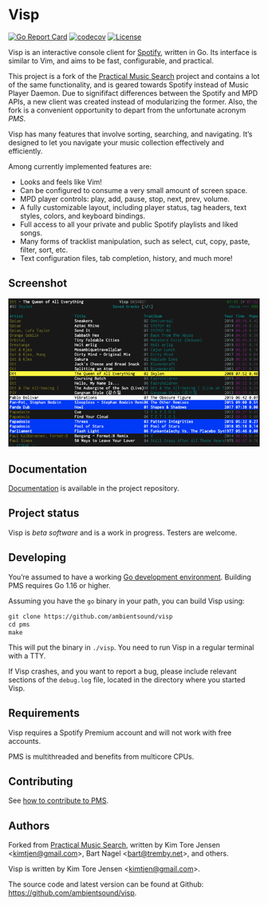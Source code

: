 # Visp

[![Go Report Card](https://goreportcard.com/badge/github.com/ambientsound/pms)](https://goreportcard.com/report/github.com/ambientsound/visp)
[![codecov](https://codecov.io/gh/ambientsound/visp/branch/master/graph/badge.svg)](https://codecov.io/gh/ambientsound/visp/branch/master)
[![License](https://img.shields.io/github/license/ambientsound/visp.svg)](LICENSE)

Visp is an interactive console client for [Spotify](https://www.spotify.com), written in Go. Its interface is similar to Vim, and aims to be fast, configurable, and practical.

This project is a fork of the [Practical Music Search](https://github.com/ambientsound/pms) project and contains a lot of the same functionality,
and is geared towards Spotify instead of Music Player Daemon. Due to signififact differences between the Spotify and MPD APIs, a new client was created
instead of modularizing the former. Also, the fork is a convenient opportunity to depart from the unfortunate acronym _PMS_.

Visp has many features that involve sorting, searching, and navigating. It’s designed to let you navigate your music collection effectively and efficiently.

Among currently implemented features are:

* Looks and feels like Vim!
* Can be configured to consume a very small amount of screen space.
* MPD player controls: play, add, pause, stop, next, prev, volume.
* A fully customizable layout, including player status, tag headers, text styles, colors, and keyboard bindings.
* Full access to all your private and public Spotify playlists and liked songs.
* Many forms of tracklist manipulation, such as select, cut, copy, paste, filter, sort, etc.
* Text configuration files, tab completion, history, and much more!

## Screenshot

![Screenshot of Visp](doc/screenshot.png)


## Documentation

[Documentation](doc/README.md) is available in the project repository.


## Project status

Visp is _beta software_ and is a work in progress. Testers are welcome.


## Developing

You’re assumed to have a working [Go development environment](https://golang.org/doc/install). Building PMS requires Go 1.16 or higher.

Assuming you have the `go` binary in your path, you can build Visp using:

```
git clone https://github.com/ambientsound/visp
cd pms
make
```

This will put the binary in `./visp`.
You need to run Visp in a regular terminal with a TTY.

If Visp crashes, and you want to report a bug, please include relevant sections of the `debug.log` file,
located in the directory where you started Visp.


## Requirements

Visp requires a Spotify Premium account and will not work with free accounts.

PMS is multithreaded and benefits from multicore CPUs.


## Contributing

See [how to contribute to PMS](CONTRIBUTING.md).


## Authors

Forked from [Practical Music Search](https://github.com/ambientsound/pms), written by Kim Tore Jensen <<kimtjen@gmail.com>>, Bart Nagel <<bart@tremby.net>>, and others.

Visp is written by Kim Tore Jensen <<kimtjen@gmail.com>>.

The source code and latest version can be found at Github:
<https://github.com/ambientsound/visp>.
